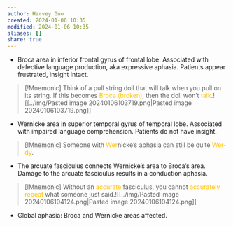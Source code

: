 ```yaml
---
author: Harvey Guo
created: 2024-01-06 10:35
modified: 2024-01-06 10:35
aliases: []
share: true
---
```

- Broca area in inferior frontal gyrus of frontal lobe. Associated with defective language production, aka expressive aphasia. Patients appear frustrated, insight intact.
>[!Mnemonic] 
>Think of a pull string doll that will talk when you pull on its string.
>If this becomes <font color="#ffc000">Broca (broken)</font>, then the doll won’t <font color="#ffc000">talk</font>.![[../img/Pasted image 20240106103719.png|Pasted image 20240106103719.png]]
- Wernicke area in superior temporal gyrus of temporal lobe. Associated with impaired language comprehension. Patients do not have insight.
>[!Mnemonic] 
>Someone with <font color="#ffc000">Wer</font>nicke’s aphasia can still be quite <font color="#ffc000">Wer-dy</font>.

- The arcuate fasciculus connects Wernicke’s area to Broca’s area. Damage to the arcuate fasciculus results in a conduction aphasia.
>[!Mnemonic] 
>Without an <font color="#ffc000">accurate</font> fasciculus, you cannot <font color="#ffc000">accurately repeat</font> what someone just said.![[../img/Pasted image 20240106104124.png|Pasted image 20240106104124.png]]

- Global aphasia: Broca and Wernicke areas affected.